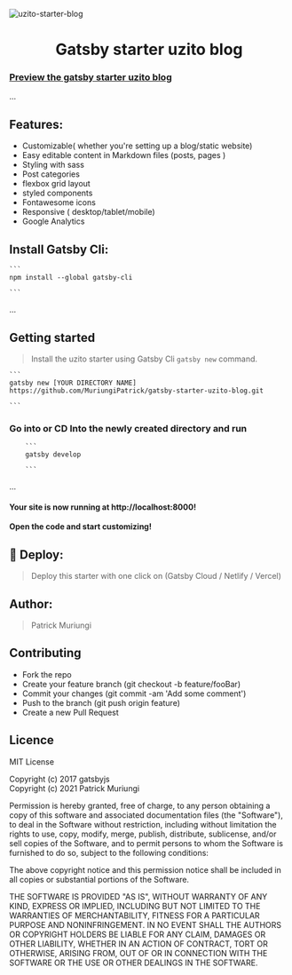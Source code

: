 ![uzito-starter-blog](https://user-images.githubusercontent.com/11283502/132566913-fb5aac50-9056-4864-8fef-ebd751249df9.jpg)


<h1 align="center">
  Gatsby starter uzito blog
</h1>

### [Preview the gatsby starter uzito blog ](https://gatsby-starter-uzito-blog.netlify.app/)

...
## Features:

- Customizable( whether you're setting up a blog/static website)
- Easy editable content in Markdown files (posts, pages )
- Styling with sass 
- Post categories
- flexbox grid layout
- styled components
- Fontawesome icons
- Responsive ( desktop/tablet/mobile)
- Google Analytics

 ## Install Gatsby Cli:

    ```
    npm install --global gatsby-cli 
  
    ```
...
## Getting started

> Install the uzito starter using Gatsby Cli `gatsby new` command.
   
    ```
    gatsby new [YOUR DIRECTORY NAME] https://github.com/MuriungiPatrick/gatsby-starter-uzito-blog.git  

    ```

### Go into or CD Into the newly created directory and run

        ```
        gatsby develop

        ```

...
#### Your site is now running at http://localhost:8000!


**Open the code and start customizing!**

  


## 🚀 Deploy:

> Deploy this starter with one click on (Gatsby Cloud / Netlify / Vercel)

## Author: 

> Patrick Muriungi

## Contributing

- Fork the repo
- Create your feature branch (git checkout -b feature/fooBar)
- Commit your changes (git commit -am 'Add some comment')
- Push to the branch (git push origin feature)
- Create a new Pull Request

## Licence
MIT License

Copyright (c) 2017 gatsbyjs <br />Copyright (c) 2021 Patrick Muriungi

Permission is hereby granted, free of charge, to any person obtaining a copy of this software and associated documentation files (the "Software"), to deal in the Software without restriction, including without limitation the rights to use, copy, modify, merge, publish, distribute, sublicense, and/or sell
copies of the Software, and to permit persons to whom the Software is furnished to do so, subject to the following conditions:

The above copyright notice and this permission notice shall be included in all copies or substantial portions of the Software.

THE SOFTWARE IS PROVIDED "AS IS", WITHOUT WARRANTY OF ANY KIND, EXPRESS OR IMPLIED, INCLUDING BUT NOT LIMITED TO THE WARRANTIES OF MERCHANTABILITY, FITNESS FOR A PARTICULAR PURPOSE AND NONINFRINGEMENT. IN NO EVENT SHALL THE AUTHORS OR COPYRIGHT HOLDERS BE LIABLE FOR ANY CLAIM, DAMAGES OR OTHER LIABILITY, WHETHER IN AN ACTION OF CONTRACT, TORT OR OTHERWISE, ARISING FROM, OUT OF OR IN CONNECTION WITH THE SOFTWARE OR THE USE OR OTHER DEALINGS IN THE SOFTWARE.
